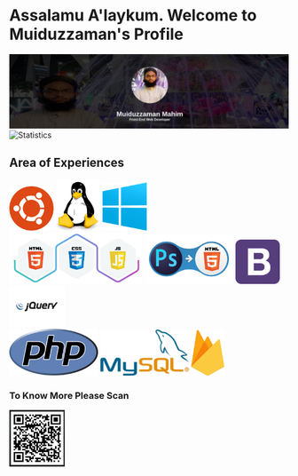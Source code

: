 # Assalamu A'laykum. Welcome to Muiduzzaman's Profile
<a src="https://muiduzzaman-mahim.github.io/Portfolio/"><img src="images/myself.png"/></a>
<br/>
![Statistics](https://github-readme-stats.vercel.app/api?username=muiduzzaman-mahim&show_icons=true&hide_border=true)

## Area of Experiences
<img src="images/ub.png" width="80px" alt="ubuntu"/>   <img src="images/linux.png" width="80px" alt="linux"/>   <img src="images/win.png" width="80px" alt="win"/>
<br/>
<img src="images/hcj.png" width="240px" alt="html-css-js"/>   <img src="images/psd.png" width="160px" alt="psd to html"/> <img src="images/b.png" width="80px" alt="bootstrap"/>   <img src="images/jq.png" width="100px" alt="jquery"/>
<br/>
<img src="images/php.png" width="160px" alt="php"/>   <img src="images/msql.png" width="160px" alt="mysql"/>   <img src="images/firebase.png" width="60px" alt="firebase"/>

### To Know More Please Scan
<img src="images/scan.png" width="100px"/>  
